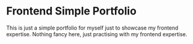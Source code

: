 # Frontend Simple Portfolio
This is just a simple portfolio for myself just to showcase my frontend expertise. Nothing fancy here, just practising with my frontend expertise.
